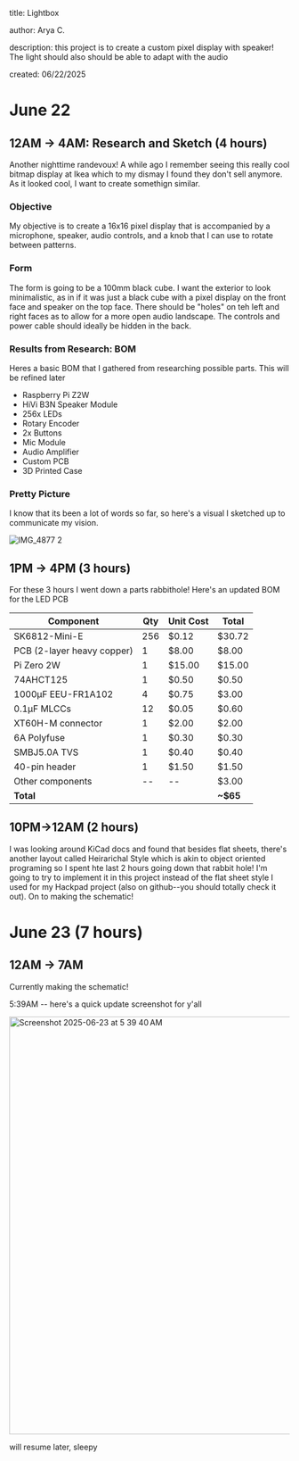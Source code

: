 title: Lightbox

author: Arya C. 

description: this project is to create a custom pixel display with speaker! The light should also should be able to adapt with the audio

created: 06/22/2025



# June 22

## 12AM -> 4AM: Research and Sketch (4 hours)

Another nighttime randevoux! A while ago I remember seeing this really cool bitmap display at Ikea which to my dismay I found they don't sell anymore. As it looked cool, I want to create somethign similar. 


### Objective

My objective is to create a 16x16 pixel display that is accompanied by a microphone, speaker, audio controls, and a knob that I can use to rotate between patterns. 

### Form

The form is going to be a 100mm black cube. I want the exterior to look minimalistic, as in if it was just a black cube with a pixel display on the front face and speaker on the top face. There should be "holes" on teh left and right faces as to allow for a more open audio landscape. The controls and power cable should ideally be hidden in the back. 


### Results from Research: BOM

Heres a basic BOM that I gathered from researching possible parts. This will be refined later

- Raspberry Pi Z2W
- HiVi B3N Speaker Module
- 256x LEDs
- Rotary Encoder
- 2x Buttons
- Mic Module
- Audio Amplifier
- Custom PCB
- 3D Printed Case


### Pretty Picture

I know that its been a lot of words so far, so here's a visual I sketched up to communicate my vision. 

![IMG_4877 2](https://github.com/user-attachments/assets/4e15a53c-c225-4a25-a675-7cb84f4d4f93)


## 1PM -> 4PM (3 hours)
For these 3 hours I went down a parts rabbithole! Here's an updated BOM for the LED PCB

| Component                | Qty  | Unit Cost | Total   |
|--------------------------|------|-----------|---------|
| SK6812-Mini-E                  | 256  | $0.12     | $30.72  |
| PCB (2-layer heavy copper)| 1    | $8.00     | $8.00   |
| Pi Zero 2W               | 1    | $15.00    | $15.00  |
| 74AHCT125                | 1    | $0.50     | $0.50   |
| 1000µF EEU-FR1A102         | 4    | $0.75     | $3.00   |
| 0.1µF MLCCs        | 12   | $0.05     | $0.60   |
| XT60H-M connector        | 1    | $2.00     | $2.00   |
| 6A Polyfuse              | 1    | $0.30     | $0.30   |
| SMBJ5.0A TVS             | 1    | $0.40     | $0.40   |
| 40-pin header            | 1    | $1.50     | $1.50   |
| Other components         | --   | --        | $3.00   |
| **Total**               |      |           | **~$65** |


## 10PM->12AM (2 hours)
I was looking around KiCad docs and found that besides flat sheets, there's another layout called Heirarichal Style which is akin to object oriented programing so I spent hte last 2 hours going down that rabbit hole! I'm going to try to implement it in this project instead of the flat sheet style I used for my Hackpad project (also on github--you should totally check it out). On to making the schematic!

# June 23 (7 hours)

## 12AM -> 7AM

Currently making the schematic! 

5:39AM -- here's a quick update screenshot for y'all 


<img width="749" alt="Screenshot 2025-06-23 at 5 39 40 AM" src="https://github.com/user-attachments/assets/1f92c7af-fbff-451b-97c4-f45826a92536" />

will resume later, sleepy




